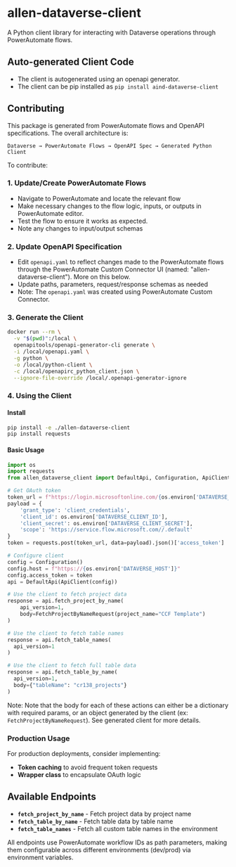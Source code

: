 # allen-dataverse-client

A Python client library for interacting with Dataverse operations through PowerAutomate flows.

## Auto-generated Client Code
- The client is autogenerated using an openapi generator.
- The client can be pip installed as `pip install aind-dataverse-client`

## Contributing

This package is generated from PowerAutomate flows and OpenAPI specifications. The overall architecture is: 

```
Dataverse → PowerAutomate Flows → OpenAPI Spec → Generated Python Client
```

To contribute: 

### 1. Update/Create PowerAutomate Flows

- Navigate to PowerAutomate and locate the relevant flow
- Make necessary changes to the flow logic, inputs, or outputs in PowerAutomate editor. 
- Test the flow to ensure it works as expected.
- Note any changes to input/output schemas

### 2. Update OpenAPI Specification

- Edit `openapi.yaml` to reflect changes made to the PowerAutomate flows through the PowerAutomate Custom Connector UI (named: "allen-dataverse-client"). More on this below.
- Update paths, parameters, request/response schemas as needed
- Note: The `openapi.yaml` was created using PowerAutomate Custom Connector.

### 3. Generate the Client
```bash
docker run --rm \
  -v "$(pwd)":/local \
  openapitools/openapi-generator-cli generate \
  -i /local/openapi.yaml \
  -g python \
  -o /local/python-client \
  -c /local/openapirc_python_client.json \
  --ignore-file-override /local/.openapi-generator-ignore
```

### 4. Using the Client

#### Install
```bash
pip install -e ./allen-dataverse-client
pip install requests
```

#### Basic Usage
```python
import os
import requests
from allen_dataverse_client import DefaultApi, Configuration, ApiClient, FetchProjectByNameRequest

# Get OAuth token
token_url = f"https://login.microsoftonline.com/{os.environ['DATAVERSE_TENANT_ID']}/oauth2/v2.0/token"
payload = {
    'grant_type': 'client_credentials',
    'client_id': os.environ['DATAVERSE_CLIENT_ID'],
    'client_secret': os.environ['DATAVERSE_CLIENT_SECRET'],
    'scope': 'https://service.flow.microsoft.com//.default'
}
token = requests.post(token_url, data=payload).json()['access_token']

# Configure client
config = Configuration()
config.host = f"https://{os.environ['DATAVERSE_HOST']}"
config.access_token = token
api = DefaultApi(ApiClient(config))

# Use the client to fetch project data
response = api.fetch_project_by_name(
    api_version=1,
    body=FetchProjectByNameRequest(project_name="CCF Template")
)

# Use the client to fetch table names
response = api.fetch_table_names(
  api_version=1
)

# Use the client to fetch full table data
response = api.fetch_table_by_name(
  api_version=1,
  body={"tableName": "cr138_projects"}
)

```
Note: Note that the body for each of these actions can either be a dictionary with required params, or an object generated by the client (ex: `FetchProjectByNameRequest`). See generated client for more details. 

### Production Usage

For production deployments, consider implementing:
- **Token caching** to avoid frequent token requests
- **Wrapper class** to encapsulate OAuth logic

## Available Endpoints

- **`fetch_project_by_name`** - Fetch project data by project name
- **`fetch_table_by_name`** - Fetch table data by table name  
- **`fetch_table_names`** - Fetch all custom table names in the environment

All endpoints use PowerAutomate workflow IDs as path parameters, making them configurable across different environments (dev/prod) via environment variables.
